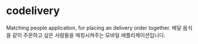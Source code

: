 # codelivery

Matching people application, for placing an delivery order together.
배달 음식을 같이 주문하고 싶은 사람들을 매칭시켜주는 모바일 애플리케이션입니다.
